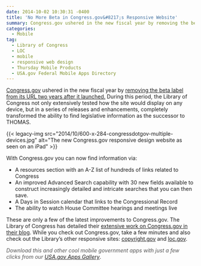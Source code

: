 ```yaml
---
date: 2014-10-02 10:30:31 -0400
title: 'No More Beta in Congress.gov&#8217;s Responsive Website'
summary: Congress.gov ushered in the new fiscal year by removing the beta label from its URL two years after it launched. During this period, the Library of Congress not only extensively tested how the site would display on any device, but in a series of releases and enhancements, completely transformed the ability to find legislative information
categories:
  - Mobile
tag:
  - Library of Congress
  - LOC
  - mobile
  - responsive web design
  - Thursday Mobile Products
  - USA.gov Federal Mobile Apps Directory
---
```


[Congress.gov](https://www.congress.gov/) ushered in the new fiscal year by [removing the beta label from its URL two years after it launched.](http://blogs.gov.gov/law/2014/09/congress-gov-removing-the-beta-label-and-new-enhancements/) During this period, the Library of Congress not only extensively tested how the site would display on any device, but in a series of releases and enhancements, completely transformed the ability to find legislative information as the successor to THOMAS.

{{< legacy-img src="2014/10/600-x-284-congressdotgov-multiple-devices.jpg" alt="The new Congress.gov responsive design website as seen on an iPad" >}}

With Congress.gov you can now find information via:

  * A resources section with an A-Z list of hundreds of links related to Congress
  * An improved Advanced Search capability with 30 new fields available to construct increasingly detailed and intricate searches that you can then save.
  * A Days in Session calendar that links to the Congressional Record
  * The ability to watch House Committee hearings and meetings live

These are only a few of the latest improvements to Congress.gov. The Library of Congress has detailed their [extensive work on Congress.gov in their blog](http://blogs.gov.gov/law/page/1/?s=congress.gov). While you check out Congress.gov, take a few minutes and also check out the Library&#8217;s other responsive sites: [copyright.gov](http://copyright.gov/) and [loc.gov](http://www.gov.gov/).

<em style="color: #555555">Download this and other cool mobile government apps with just a few clicks from our <a href="http://apps.usa.gov/">USA.gov Apps Gallery</a></em>.